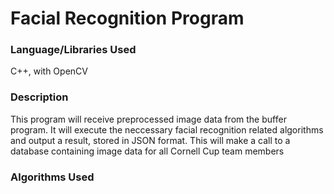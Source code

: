 # Facial Recognition Program

### Language/Libraries Used
C++, with OpenCV

### Description
This program will receive preprocessed image data from the buffer program. It will execute the neccessary facial recognition related algorithms and output a result, stored in JSON format. This will make a call to a database containing image data for all Cornell Cup team members

### Algorithms Used
<pending>

